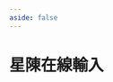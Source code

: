 ```yaml
---
aside: false
---
```

<script setup>
import IME from '@/ime/FetchInput.vue'
</script>

# 星陳在線輸入

<IME mabiaoUrl="/mb-star.txt" />
